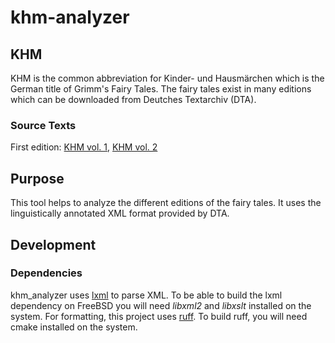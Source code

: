 # khm-analyzer

## KHM

KHM is the common abbreviation for Kinder- und Hausmärchen which is the German title of Grimm's Fairy Tales. The fairy tales exist in many editions which can be downloaded from Deutches Textarchiv (DTA).

### Source Texts

First edition: [KHM vol. 1][khm-1-1], [KHM vol. 2][khm-2-1]

## Purpose

This tool helps to analyze the different editions of the fairy tales. It uses the linguistically annotated XML format provided by DTA.

## Development

### Dependencies

khm_analyzer uses [lxml][lxml] to parse XML. To be able to build the lxml dependency on FreeBSD you will need _libxml2_ and _libxslt_ installed on the system.
For formatting, this project uses [ruff][ruff]. To build ruff, you will need cmake installed on the system.

[khm-1-1]: https://deutschestextarchiv.de/book/show/grimm_maerchen01_1812
[khm-2-1]: https://deutschestextarchiv.de/book/show/grimm_maerchen02_1815
[lxml]: https://lxml.de
[ruff]: https://astral-sh/ruff
